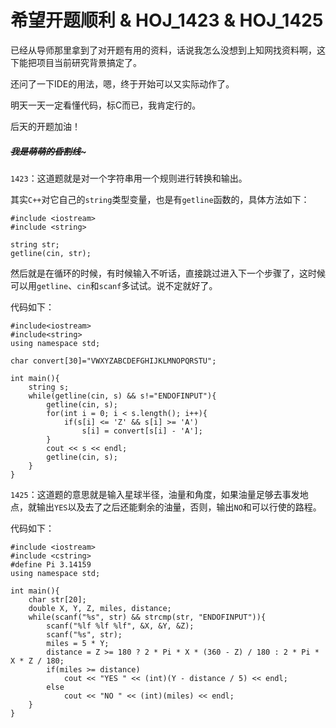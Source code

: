# 希望开题顺利 & HOJ_1423 & HOJ_1425  

已经从导师那里拿到了对开题有用的资料，话说我怎么没想到上知网找资料啊，这下能把项目当前研究背景搞定了。  

还问了一下IDE的用法，嗯，终于开始可以又实际动作了。  

明天一天一定看懂代码，标C而已，我肯定行的。

后天的开题加油！  

##### ~~~~~~~~~~~~我是萌萌的昏割线~~~~~~~~~~~~~  

```1423```：这道题就是对一个字符串用一个规则进行转换和输出。  

其实```C++```对它自己的```string```类型变量，也是有```getline```函数的，具体方法如下：  

    #include <iostream>
    #include <string>
    
    string str;
    getline(cin, str);

然后就是在循环的时候，有时候输入不听话，直接跳过进入下一个步骤了，这时候可以用```getline```、```cin```和```scanf```多试试。说不定就好了。  

代码如下：

    #include<iostream>
    #include<string>
    using namespace std;

    char convert[30]="VWXYZABCDEFGHIJKLMNOPQRSTU";

    int main(){
        string s;
        while(getline(cin, s) && s!="ENDOFINPUT"){
            getline(cin, s);
            for(int i = 0; i < s.length(); i++){
                if(s[i] <= 'Z' && s[i] >= 'A')
                    s[i] = convert[s[i] - 'A'];
            }
            cout << s << endl;
            getline(cin, s);
        }
    }
	
```1425```：这道题的意思就是输入星球半径，油量和角度，如果油量足够去事发地点，就输出```YES```以及去了之后还能剩余的油量，否则，输出```NO```和可以行使的路程。  

代码如下：  

    #include <iostream>
    #include <cstring>
    #define Pi 3.14159
    using namespace std;

    int main(){
        char str[20];
        double X, Y, Z, miles, distance;
        while(scanf("%s", str) && strcmp(str, "ENDOFINPUT")){
            scanf("%lf %lf %lf", &X, &Y, &Z);
            scanf("%s", str);
            miles = 5 * Y;
            distance = Z >= 180 ? 2 * Pi * X * (360 - Z) / 180 : 2 * Pi * X * Z / 180;
            if(miles >= distance)
                cout << "YES " << (int)(Y - distance / 5) << endl;
            else
                cout << "NO " << (int)(miles) << endl;
        }
    }

